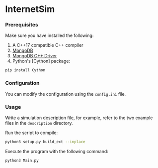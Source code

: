 # InternetSim

### Prerequisites

Make sure you have installed the following:
1. A C++17 compatible C++ compiler
2. [MongoDB](https://www.mongodb.com/docs/manual/installation/)
3. [MongoDB C++ Driver](https://www.mongodb.com/docs/languages/cpp/cpp-driver/current/get-started/)
4. Python's [Cython] package:

```bash
pip install Cython
```

### Configuration

You can modify the configuration using the `config.ini` file.

### Usage

Write a simulation description file, for example, refer to the two example files in the `description` directory.

Run the script to compile:

```bash
python3 setup.py build_ext --inplace
```

Execute the program with the following command:
```bash
python3 Main.py
```